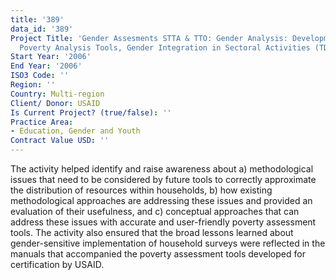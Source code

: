```yaml
---
title: '389'
data_id: '389'
Project Title: 'Gender Assesments STTA & TTO: Gender Analysis: Development of Intra-Household
  Poverty Analysis Tools, Gender Integration in Sectoral Activities (TDY 49)'
Start Year: '2006'
End Year: '2006'
ISO3 Code: ''
Region: ''
Country: Multi-region
Client/ Donor: USAID
Is Current Project? (true/false): ''
Practice Area:
- Education, Gender and Youth
Contract Value USD: ''
---
```


The activity helped identify and raise awareness about a) methodological issues that need to be considered by future tools to correctly approximate the distribution of resources within households, b) how existing methodological approaches are addressing these issues and provided an evaluation of their usefulness, and c) conceptual approaches that can address these issues with accurate and user-friendly poverty assessment tools. The activity also ensured that the broad lessons learned about gender-sensitive implementation of household surveys were reflected in the manuals that accompanied the poverty assessment tools developed for certification by USAID.